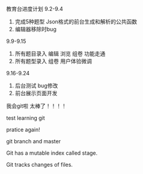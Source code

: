 教育台进度计划
9.2-9.4 

1. 完成5种题型 Json格式的前台生成和解析的公共函数
2. 编辑器移除时bug

9.9-9.15 

1. 所有题目录入 编辑 浏览 组卷 功能走通
2. 所有题型录入 组卷 用户体验微调

9.16-9.24

1. 后台测试 bug修改
2. 前台展示页面开发

我会git啦 太棒了！！！！

test learning git

pratice again!

git branch and master

Git has a mutable index called stage.

Git tracks changes of files.

